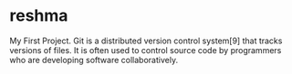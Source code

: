 # reshma
My First Project.
Git is a distributed version control system[9] that tracks versions of files. 
It is often used to control source code by programmers who are developing software collaboratively.
